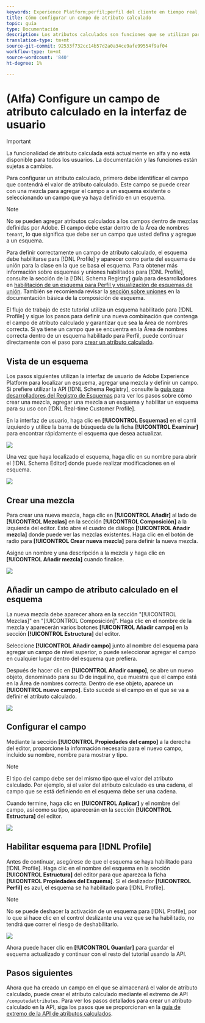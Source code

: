 ```yaml
---
keywords: Experience Platform;perfil;perfil del cliente en tiempo real;solución de problemas;API
title: Cómo configurar un campo de atributo calculado
topic: guía
type: Documentación
description: Los atributos calculados son funciones que se utilizan para acumulados datos de nivel de evento en atributos de nivel de perfil. Para configurar un atributo calculado, primero debe identificar el campo que contendrá el valor de atributo calculado. Este campo se puede crear con una mezcla para agregar el campo a un esquema existente o seleccionando un campo que ya haya definido en un esquema.
translation-type: tm+mt
source-git-commit: 92533f732cc14b57d2a0a34ce9afe99554f9af04
workflow-type: tm+mt
source-wordcount: '840'
ht-degree: 1%

---
```



# (Alfa) Configure un campo de atributo calculado en la interfaz de usuario

>[!IMPORTANT]
>
>La funcionalidad de atributo calculada está actualmente en alfa y no está disponible para todos los usuarios. La documentación y las funciones están sujetas a cambios.

Para configurar un atributo calculado, primero debe identificar el campo que contendrá el valor de atributo calculado. Este campo se puede crear con una mezcla para agregar el campo a un esquema existente o seleccionando un campo que ya haya definido en un esquema.

>[!NOTE]
>
>No se pueden agregar atributos calculados a los campos dentro de mezclas definidas por Adobe. El campo debe estar dentro de la Área de nombres `tenant`, lo que significa que debe ser un campo que usted defina y agregue a un esquema.

Para definir correctamente un campo de atributo calculado, el esquema debe habilitarse para [!DNL Profile] y aparecer como parte del esquema de unión para la clase en la que se basa el esquema. Para obtener más información sobre esquemas y uniones habilitados para [!DNL Profile], consulte la sección de la [!DNL Schema Registry] guía para desarrolladores en [habilitación de un esquema para Perfil y visualización de esquemas de unión](../../xdm/api/getting-started.md). También se recomienda revisar la [sección sobre uniones](../../xdm/schema/composition.md) en la documentación básica de la composición de esquema.

El flujo de trabajo de este tutorial utiliza un esquema habilitado para [!DNL Profile] y sigue los pasos para definir una nueva combinación que contenga el campo de atributo calculado y garantizar que sea la Área de nombres correcta. Si ya tiene un campo que se encuentra en la Área de nombres correcta dentro de un esquema habilitado para Perfil, puede continuar directamente con el paso para [crear un atributo calculado](#create-a-computed-attribute).

## Vista de un esquema

Los pasos siguientes utilizan la interfaz de usuario de Adobe Experience Platform para localizar un esquema, agregar una mezcla y definir un campo. Si prefiere utilizar la API [!DNL Schema Registry], consulte la [guía para desarrolladores del Registro de Esquemas](../../xdm/api/getting-started.md) para ver los pasos sobre cómo crear una mezcla, agregar una mezcla a un esquema y habilitar un esquema para su uso con [!DNL Real-time Customer Profile].

En la interfaz de usuario, haga clic en **[!UICONTROL Esquemas]** en el carril izquierdo y utilice la barra de búsqueda de la ficha **[!UICONTROL Examinar]** para encontrar rápidamente el esquema que desea actualizar.

![](../images/computed-attributes/Schemas-Browse.png)

Una vez que haya localizado el esquema, haga clic en su nombre para abrir el [!DNL Schema Editor] donde puede realizar modificaciones en el esquema.

![](../images/computed-attributes/Schema-Editor.png)

## Crear una mezcla

Para crear una nueva mezcla, haga clic en **[!UICONTROL Añadir]** al lado de **[!UICONTROL Mezclas]** en la sección **[!UICONTROL Composición]** a la izquierda del editor. Esto abre el cuadro de diálogo **[!UICONTROL Añadir mezcla]** donde puede ver las mezclas existentes. Haga clic en el botón de radio para **[!UICONTROL Crear nueva mezcla]** para definir la nueva mezcla.

Asigne un nombre y una descripción a la mezcla y haga clic en **[!UICONTROL Añadir mezcla]** cuando finalice.

![](../images/computed-attributes/Add-mixin.png)

## Añadir un campo de atributo calculado en el esquema

La nueva mezcla debe aparecer ahora en la sección &quot;[!UICONTROL Mezclas]&quot; en &quot;[!UICONTROL Composición]&quot;. Haga clic en el nombre de la mezcla y aparecerán varios botones **[!UICONTROL Añadir campo]** en la sección **[!UICONTROL Estructura]** del editor.

Seleccione **[!UICONTROL Añadir campo]** junto al nombre del esquema para agregar un campo de nivel superior, o puede seleccionar agregar el campo en cualquier lugar dentro del esquema que prefiera.

Después de hacer clic en **[!UICONTROL Añadir campo]**, se abre un nuevo objeto, denominado para su ID de inquilino, que muestra que el campo está en la Área de nombres correcta. Dentro de ese objeto, aparece un **[!UICONTROL nuevo campo]**. Esto sucede si el campo en el que se va a definir el atributo calculado.

![](../images/computed-attributes/New-field.png)

## Configurar el campo

Mediante la sección **[!UICONTROL Propiedades del campo]** a la derecha del editor, proporcione la información necesaria para el nuevo campo, incluido su nombre, nombre para mostrar y tipo.

>[!NOTE]
>
>El tipo del campo debe ser del mismo tipo que el valor del atributo calculado. Por ejemplo, si el valor del atributo calculado es una cadena, el campo que se está definiendo en el esquema debe ser una cadena.

Cuando termine, haga clic en **[!UICONTROL Aplicar]** y el nombre del campo, así como su tipo, aparecerán en la sección **[!UICONTROL Estructura]** del editor.

![](../images/computed-attributes/Apply.png)

## Habilitar esquema para [!DNL Profile]

Antes de continuar, asegúrese de que el esquema se haya habilitado para [!DNL Profile]. Haga clic en el nombre del esquema en la sección **[!UICONTROL Estructura]** del editor para que aparezca la ficha **[!UICONTROL Propiedades del Esquema]**. Si el deslizador **[!UICONTROL Perfil]** es azul, el esquema se ha habilitado para [!DNL Profile].

>[!NOTE]
>
>No se puede deshacer la activación de un esquema para [!DNL Profile], por lo que si hace clic en el control deslizante una vez que se ha habilitado, no tendrá que correr el riesgo de deshabilitarlo.

![](../images/computed-attributes/Profile.png)

Ahora puede hacer clic en **[!UICONTROL Guardar]** para guardar el esquema actualizado y continuar con el resto del tutorial usando la API.

## Pasos siguientes

Ahora que ha creado un campo en el que se almacenará el valor de atributo calculado, puede crear el atributo calculado mediante el extremo de API `/computedattributes`. Para ver los pasos detallados para crear un atributo calculado en la API, siga los pasos que se proporcionan en la [guía de extremo de la API de atributos calculados](ca-api.md).